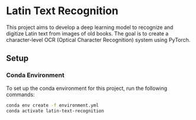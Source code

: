 # Latin Text Recognition

This project aims to develop a deep learning model to recognize and digitize Latin text from images of old books. The goal is to create a character-level OCR (Optical Character Recognition) system using PyTorch.

## Setup

### Conda Environment

To set up the conda environment for this project, run the following commands:

```bash
conda env create -f environment.yml
conda activate latin-text-recognition